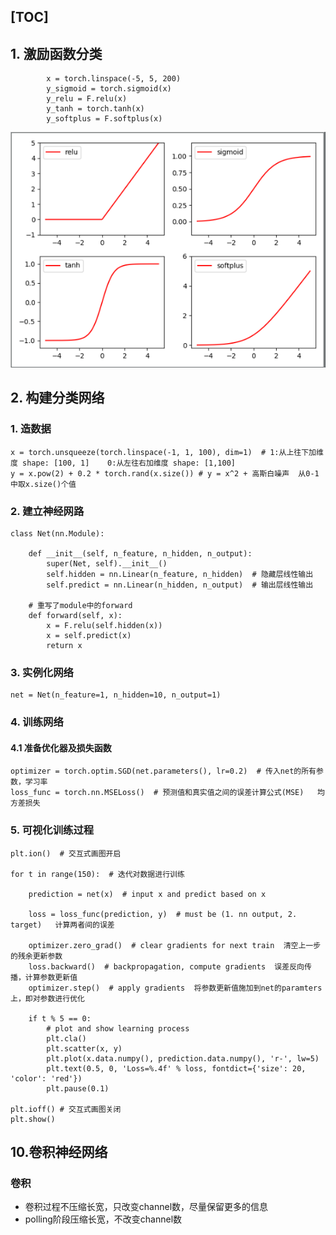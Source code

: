[TOC]
----
## 1. 激励函数分类
```
        x = torch.linspace(-5, 5, 200)
        y_sigmoid = torch.sigmoid(x)
        y_relu = F.relu(x)
        y_tanh = torch.tanh(x)
        y_softplus = F.softplus(x)
```

![image](./../../img_fold/激励函数图.png "激活函数图")

## 2. 构建分类网络
### 1. 造数据
```
x = torch.unsqueeze(torch.linspace(-1, 1, 100), dim=1)  # 1:从上往下加维度 shape: [100, 1]    0:从左往右加维度 shape: [1,100]
y = x.pow(2) + 0.2 * torch.rand(x.size()) # y = x^2 + 高斯白噪声  从0-1中取x.size()个值
```
### 2. 建立神经网路
```
class Net(nn.Module):

	def __init__(self, n_feature, n_hidden, n_output):
		super(Net, self).__init__()
		self.hidden = nn.Linear(n_feature, n_hidden)  # 隐藏层线性输出
		self.predict = nn.Linear(n_hidden, n_output)  # 输出层线性输出

	# 重写了module中的forward
	def forward(self, x):
		x = F.relu(self.hidden(x))
		x = self.predict(x)
		return x
```
### 3. 实例化网络
```
net = Net(n_feature=1, n_hidden=10, n_output=1)
```
### 4. 训练网络
#### 4.1 准备优化器及损失函数
```
optimizer = torch.optim.SGD(net.parameters(), lr=0.2)  # 传入net的所有参数，学习率
loss_func = torch.nn.MSELoss()  # 预测值和真实值之间的误差计算公式(MSE)   均方差损失
```
### 5. 可视化训练过程
```
plt.ion()  # 交互式画图开启

for t in range(150):  # 迭代对数据进行训练

	prediction = net(x)  # input x and predict based on x

	loss = loss_func(prediction, y)  # must be (1. nn output, 2. target)   计算两者间的误差

	optimizer.zero_grad()  # clear gradients for next train  清空上一步的残余更新参数
	loss.backward()  # backpropagation, compute gradients  误差反向传播，计算参数更新值
	optimizer.step()  # apply gradients  将参数更新值施加到net的paramters上，即对参数进行优化

	if t % 5 == 0:
		# plot and show learning process
		plt.cla()
		plt.scatter(x, y)
		plt.plot(x.data.numpy(), prediction.data.numpy(), 'r-', lw=5)
		plt.text(0.5, 0, 'Loss=%.4f' % loss, fontdict={'size': 20, 'color': 'red'})
		plt.pause(0.1)

plt.ioff() # 交互式画图关闭
plt.show()
```

## 10.卷积神经网络 
### 卷积
- 卷积过程不压缩长宽，只改变channel数，尽量保留更多的信息
- polling阶段压缩长宽，不改变channel数




